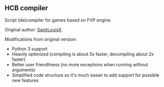 HCB compiler
------------

Script (de)compiler for games based on FVP engine.

Original author:
[SaintLouisX](http://www.hongfire.com/forum/showthread.php/433568).

Modifications from original version:

- Python 3 support
- Heavily optimized (compiling is about 5x faster, decompiling about 2x faster)
- Better user friendliness (no more exceptions when running without arguments)
- Simplified code structure so it's much easier to add support for possible new
  features
